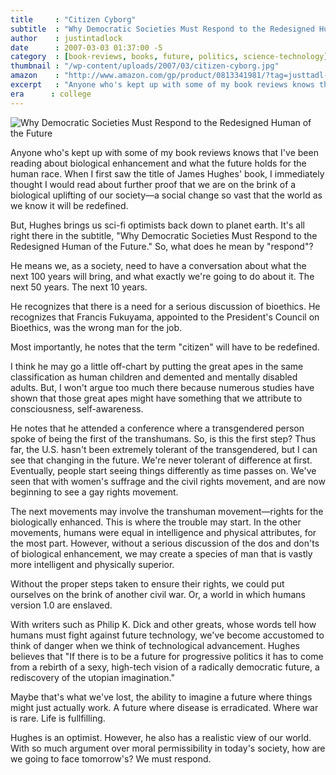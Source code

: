 ```yaml
---
title     : "Citizen Cyborg"
subtitle  : "Why Democratic Societies Must Respond to the Redesigned Human of the Future"
author    : justintadlock
date      : 2007-03-03 01:37:00 -5
category  : [book-reviews, books, future, politics, science-technology]
thumbnail : "/wp-content/uploads/2007/03/citizen-cyborg.jpg"
amazon    : "http://www.amazon.com/gp/product/0813341981/?tag=justtadl-20"
excerpt   : "Anyone who's kept up with some of my book reviews knows that I've been reading about biological enhancement and what the future holds for the human race.  When I first saw the title of James Hughes' book, I immediately thought I would read about further proof that we are on the brink of a biological uplifting of our society&mdash;a social change so vast that the world as we know it will be redefined."
era      : college
---
```


<img src="http://justintadlock.com/wp-content/uploads/2007/03/citizen-cyborg.jpg" title="Citizen Cyborg: Why Democratic Societies Must Respond to the Redesigned Human of the Future" alt="Why Democratic Societies Must Respond to the Redesigned Human of the Future" class="alignleft" />

Anyone who's kept up with some of my book reviews knows that I've been reading about biological enhancement and what the future holds for the human race.  When I first saw the title of James Hughes' book, I immediately thought I would read about further proof that we are on the brink of a biological uplifting of our society&mdash;a social change so vast that the world as we know it will be redefined.

But, Hughes brings us sci-fi optimists back down to planet earth.  It's all right there in the subtitle, "Why Democratic Societies Must Respond to the Redesigned Human of the Future."  So, what does he mean by "respond"?

He means we, as a society, need to have a conversation about what the next 100 years will bring, and what exactly we're going to do about it.  The next 50 years.  The next 10 years.

He recognizes that there is a need for a serious discussion of bioethics.  He recognizes that Francis Fukuyama, appointed to the President's Council on Bioethics, was the wrong man for the job.

Most importantly, he notes that the term "citizen" will have to be redefined.

I think he may go a little off-chart by putting the great apes in the same classification as human children and demented and mentally disabled adults.  But, I won't argue too much there because numerous studies have shown that those great apes might have something that we attribute to consciousness, self-awareness.

He notes that he attended a conference where a transgendered person spoke of being the first of the transhumans.  So, is this the first step?  Thus far, the U.S. hasn't been extremely tolerant of the transgendered, but I can see that changing in the future.  We're never tolerant of difference at first.  Eventually, people start seeing things differently as time passes on.  We've seen that with women's suffrage and the civil rights movement, and are now beginning to see a gay rights movement.

The next movements may involve the transhuman movement&mdash;rights for the biologically enhanced.  This is where the trouble may start.  In the other movements, humans were equal in intelligence and physical attributes, for the most part.  However, without a serious discussion of the dos and don'ts of biological enhancement, we may create a species of man that is vastly more intelligent and physically superior.

Without the proper steps taken to ensure their rights, we could put ourselves on the brink of another civil war.  Or, a world in which humans version 1.0 are enslaved.

With writers such as Philip K. Dick and other greats, whose words tell how humans must fight against future technology, we've become accustomed to think of danger when we think of technological advancement.  Hughes believes that "If there is to be a future for progressive politics it has to come from a rebirth of a sexy, high-tech vision of a radically democratic future, a rediscovery of the utopian imagination."

Maybe that's what we've lost, the ability to imagine a future where things might just actually work.  A future where disease is erradicated.  Where war is rare.  Life is fullfilling.

Hughes is an optimist.  However, he also has a realistic view of our world.  With so much argument over moral permissibility in today's society, how are we going to face tomorrow's?  We must respond.

